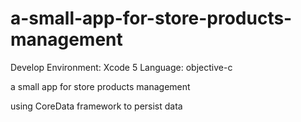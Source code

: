 a-small-app-for-store-products-management
=========================================
Develop Environment: Xcode 5
Language: objective-c

a small app for store products management

using CoreData framework to persist data

